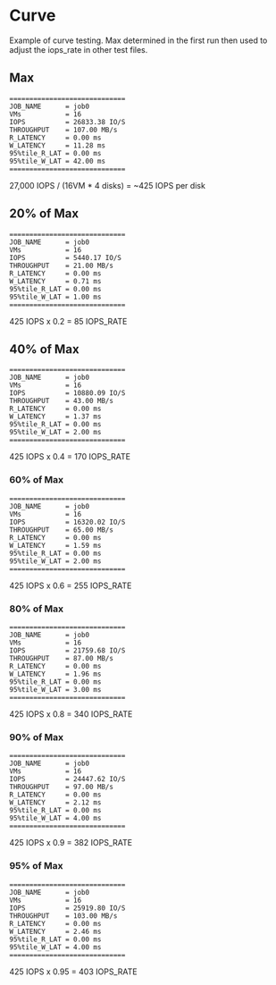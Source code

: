 # Curve
Example of curve testing. Max determined in the first run then used to adjust the iops_rate in other test files.

## Max
```
=============================
JOB_NAME      = job0
VMs           = 16
IOPS          = 26833.38 IO/S
THROUGHPUT    = 107.00 MB/s
R_LATENCY     = 0.00 ms
W_LATENCY     = 11.28 ms
95%tile_R_LAT = 0.00 ms
95%tile_W_LAT = 42.00 ms
=============================
```
27,000 IOPS / (16VM * 4 disks) = ~425 IOPS per disk


## 20% of Max
```
=============================
JOB_NAME      = job0
VMs           = 16
IOPS          = 5440.17 IO/S
THROUGHPUT    = 21.00 MB/s
R_LATENCY     = 0.00 ms
W_LATENCY     = 0.71 ms
95%tile_R_LAT = 0.00 ms
95%tile_W_LAT = 1.00 ms
=============================
```
425 IOPS x 0.2 = 85 IOPS_RATE

## 40% of Max
```
=============================
JOB_NAME      = job0
VMs           = 16
IOPS          = 10880.09 IO/S
THROUGHPUT    = 43.00 MB/s
R_LATENCY     = 0.00 ms
W_LATENCY     = 1.37 ms
95%tile_R_LAT = 0.00 ms
95%tile_W_LAT = 2.00 ms
=============================
```
425 IOPS x 0.4 = 170 IOPS_RATE

### 60% of Max
```
=============================
JOB_NAME      = job0
VMs           = 16
IOPS          = 16320.02 IO/S
THROUGHPUT    = 65.00 MB/s
R_LATENCY     = 0.00 ms
W_LATENCY     = 1.59 ms
95%tile_R_LAT = 0.00 ms
95%tile_W_LAT = 2.00 ms
=============================
```
425 IOPS x 0.6 = 255 IOPS_RATE

### 80% of Max
```
=============================
JOB_NAME      = job0
VMs           = 16
IOPS          = 21759.68 IO/S
THROUGHPUT    = 87.00 MB/s
R_LATENCY     = 0.00 ms
W_LATENCY     = 1.96 ms
95%tile_R_LAT = 0.00 ms
95%tile_W_LAT = 3.00 ms
=============================
```
425 IOPS x 0.8 = 340 IOPS_RATE

### 90% of Max
```
=============================
JOB_NAME      = job0
VMs           = 16
IOPS          = 24447.62 IO/S
THROUGHPUT    = 97.00 MB/s
R_LATENCY     = 0.00 ms
W_LATENCY     = 2.12 ms
95%tile_R_LAT = 0.00 ms
95%tile_W_LAT = 4.00 ms
=============================
```
425 IOPS x 0.9 = 382 IOPS_RATE

### 95% of Max
```
=============================
JOB_NAME      = job0
VMs           = 16
IOPS          = 25919.80 IO/S
THROUGHPUT    = 103.00 MB/s
R_LATENCY     = 0.00 ms
W_LATENCY     = 2.46 ms
95%tile_R_LAT = 0.00 ms
95%tile_W_LAT = 4.00 ms
=============================
```
425 IOPS x 0.95 = 403 IOPS_RATE
